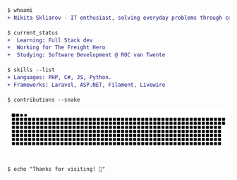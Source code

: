 ```diff
$ whoami
+ Nikita Skliarov - IT enthusiast, solving everyday problems through code. The lucky owner of a soulmate and programmer at The Freight Hero

$ current_status
+  Learning: Full Stack dev
+  Working for The Freight Hero
+  Studying: Software Development @ ROC van Twente

$ skills --list
+ Languages: PHP, C#, JS, Python.
+ Frameworks: Laravel, ASP.NET, Filament, Livewire

$ contributions --snake
```
<picture>
  <source media="(prefers-color-scheme: dark)" srcset="https://raw.githubusercontent.com/Nikita-Skliarov/nikita-skliarov/output/github-snake-dark.svg" />
  <source media="(prefers-color-scheme: light)" srcset="https://raw.githubusercontent.com/Nikita-Skliarov/nikita-skliarov/output/github-snake.svg" />
  <img alt="github-snake" src="https://raw.githubusercontent.com/Nikita-Skliarov/nikita-skliarov/output/github-snake.svg" />
</picture>


```diff
$ echo "Thanks for visiting! 🚀"

```
